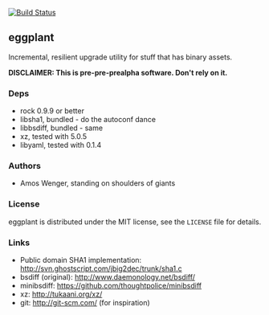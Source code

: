 
[![Build Status](https://travis-ci.org/nddrylliog/eggplant.png?branch=master)](https://travis-ci.org/nddrylliog/eggplant)

## eggplant

Incremental, resilient upgrade utility for stuff that has binary assets.

**DISCLAIMER: This is pre-pre-prealpha software. Don't rely on it.**

### Deps

  * rock 0.9.9 or better
  * libsha1, bundled - do the autoconf dance
  * libbsdiff, bundled - same
  * xz, tested with 5.0.5
  * libyaml, tested with 0.1.4

### Authors

  * Amos Wenger, standing on shoulders of giants

### License

eggplant is distributed under the MIT license, see the `LICENSE` file for details.
  
### Links

  * Public domain SHA1 implementation: <http://svn.ghostscript.com/jbig2dec/trunk/sha1.c>
  * bsdiff (original): <http://www.daemonology.net/bsdiff/>
  * minibsdiff: <https://github.com/thoughtpolice/minibsdiff>
  * xz: <http://tukaani.org/xz/>
  * git: <http://git-scm.com/> (for inspiration)

